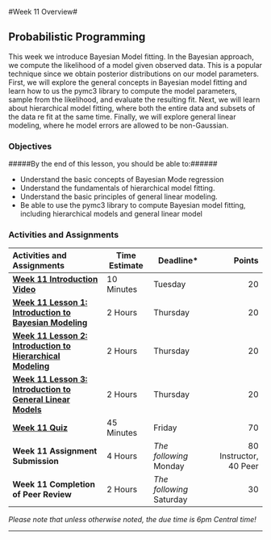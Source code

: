 #Week 11 Overview#

## Probabilistic Programming ##

This week we introduce Bayesian Model fitting. In the Bayesian approach,
we compute the likelihood of a model given observed data. This is a
popular technique since we obtain posterior distributions on our model
parameters. First, we will explore the general concepts in Bayesian
model fitting and learn how to us the pymc3 library to compute the model
parameters, sample from the likelihood, and evaluate the resulting fit.
Next, we will learn about hierarchical model fitting, where both the
entire data and subsets of the data re fit at the same time. Finally, we
will explore general linear modeling, where he model errors are allowed
to be non-Gaussian.

### Objectives ###

#####By the end of this lesson, you should be able to:######

- Understand the basic concepts of Bayesian Mode regression
- Understand the fundamentals of hierarchical model fitting.
- Understand the basic principles of general linear modeling.
- Be able to use the pymc3 library to compute Bayesian model fitting,
including hierarchical models and general linear model

### Activities and Assignments ###

|Activities and Assignments | Time Estimate | Deadline* | Points|
|:------| -----|-------|----------:|
|**[Week 11 Introduction Video][wv]** |10 Minutes|Tuesday|20|
|**[Week 11 Lesson 1: Introduction to Bayesian Modeling](lesson1.md)**| 2 Hours |Thursday| 20|
|**[Week 11 Lesson 2: Introduction to Hierarchical Modeling](lesson2.md)**| 2 Hours | Thursday | 20 |
|**[Week 11 Lesson 3: Introduction to General Linear Models](lesson3.md)**| 2 Hours | Thursday| 20 |
|**[Week 11 Quiz][wq]**| 45 Minutes | Friday | 70|
|**Week 11 Assignment Submission**| 4 Hours | *The following* Monday | 80 Instructor, 40 Peer | 
|**Week 11 Completion of Peer Review**| 2 Hours | *The following* Saturday | 30 | 

*Please note that unless otherwise noted, the due time is 6pm Central time!*

----------
[wv]: https://mediaspace.illinois.edu/media/Week+Eleven/1_nzog0kbj/38493712
[wq]: https://learn.illinois.edu/mod/quiz/
